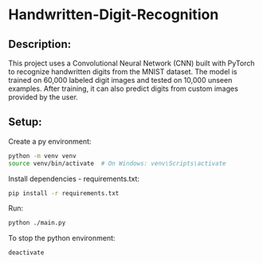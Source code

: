 # Handwritten-Digit-Recognition
## Description:
This project uses a Convolutional Neural Network (CNN) built with PyTorch to recognize handwritten digits from the MNIST dataset. The model is trained on 60,000 labeled digit images and tested on 10,000 unseen examples. After training, it can also predict digits from custom images provided by the user.

## Setup:
Create a py environment:
```bash
python -m venv venv
source venv/bin/activate  # On Windows: venv\Scripts\activate
```

Install dependencies - requirements.txt: 
```bash
pip install -r requirements.txt
```

Run:
```bash
python ./main.py
```

To stop the python environment:
```bash
deactivate
```


